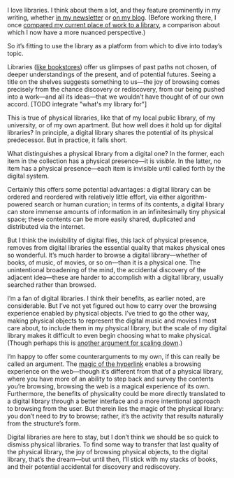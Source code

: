I love libraries. I think about them a lot, and they feature prominently in my writing, whether [in my newsletter](https://lucascherkewski.com/hit-and-miss/4-loving-libraries/) or [on my blog](https://lucascherkewski.com/study/library-communications-tool/). (Before working there, I once [compared my current place of work to a library](https://lucascherkewski.com/study/cds-show-and-tell/), a comparison about which I now have a more nuanced perspective.)

So it’s fitting to use the library as a platform from which to dive into today’s topic.

Libraries ([like bookstores](https://lithub.com/on-the-experience-of-entering-a-bookstore-in-your-forties-vs-your-twenties/)) offer us glimpses of past paths not chosen, of deeper understandings of the present, and of potential futures. Seeing a title on the shelves suggests something to us—the joy of browsing comes precisely from the chance discovery or rediscovery, from our being pushed into a work—and all its ideas—that we wouldn’t have thought of of our own accord. [TODO integrate "what's my library for"]

This is true of physical libraries, like that of my local public library, of my university, or of my own apartment. But how well does it hold up for digital libraries? In principle, a digital library shares the potential of its physical predecessor. But in practice, it falls short.

What distinguishes a physical library from a digital one? In the former, each item in the collection has a physical presence—it is _visible_. In the latter, no item has a physical presence—each item is invisible until called forth by the digital system.

Certainly this offers some potential advantages: a digital library can be ordered and reordered with relatively little effort, via either algorithm-powered search or human curation; in terms of its contents, a digital library can store immense amounts of information in an infinitesimally tiny physical space; these contents can be more easily shared, duplicated and distributed via the internet.

But I think the invisibility of digital files, this lack of physical presence, removes from digital libraries the essential quality that makes physical ones so wonderful. It’s much harder to browse a digital library—whether of books, of music, of movies, or so on—than it is a physical one. The unintentional broadening of the mind, the accidental discovery of the adjacent idea—these are harder to accomplish with a digital library, usually searched rather than browsed.

I’m a fan of digital libraries. I think their benefits, as earlier noted, are considerable. But I’ve not yet figured out how to carry over the browsing experience enabled by physical objects. I’ve tried to go the other way, making physical objects to represent the digital music and movies I most care about, to include them in my physical library, but the scale of my digital library makes it difficult to even begin choosing what to make physical. (Though perhaps this is [another argument for scaling down](https://om.co/2019/01/02/why-we-need-to-slow-time-and-scale-down/).)

I’m happy to offer some counterarguments to my own, if this can really be called an argument. The [magic of the hyperlink](https://adactio.com/articles/10887) enables a browsing experience on the web—though it’s different from that of a physical library, where you have more of an ability to step back and survey the contents you’re browsing, browsing the web is a magical experience of its own. Furthermore, the benefits of physicality could be more directly translated to a digital library through a better interface and a more intentional approach to browsing from the user. But therein lies the magic of the physical library: you don’t need to _try_ to browse; rather, it’s the activity that results naturally from the structure’s form.

Digital libraries are here to stay, but I don’t think we should be so quick to dismiss physical libraries. To find some way to transfer that last quality of the physical library, the joy of browsing physical objects, to the digital library, that’s the dream—but until then, I’ll stick with my stacks of books, and their potential accidental for discovery and rediscovery.